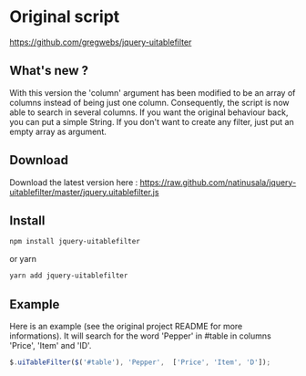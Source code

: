 # Original script

https://github.com/gregwebs/jquery-uitablefilter
## What's new ?
With this version the 'column' argument has been modified to be an array of columns instead of being just one column.
Consequently, the script is now able to search in several columns. If you want the original behaviour back, you can put a simple String.
If you don't want to create any filter, just put an empty array as argument.

## Download
Download the latest version here : https://raw.github.com/natinusala/jquery-uitablefilter/master/jquery.uitablefilter.js

## Install

```bash
npm install jquery-uitablefilter
```
or yarn

```bash
yarn add jquery-uitablefilter
```

## Example
Here is an example (see the original project README for more informations). It will search for the word 'Pepper' in #table in columns 'Price', 'Item' and 'ID'.

```js
$.uiTableFilter($('#table'), 'Pepper',  ['Price', 'Item', 'D']);
```
